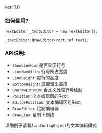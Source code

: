 ver: 1.0

### 如何使用?

```
TextEditor _textEditor = new TextEditor();

_textEditor.DrawEditor(rect,ref text);

```

### API说明:

- `ShowLineNum`: 是否显示行号
- `LineNumWidth`: 行号所占宽度
- `LineHeight`: 每行的高度
- `BottomHeight`: 底部留出高度
- `OnDrawLineNum`: 自定义处理行号绘制
- `Position`: 文本编辑器的Rect
- `EditorPosition`: 文本编辑区的Rect
- `DrawEditor`: 绘制编辑器
- `DrawLine`: 绘制下划线


详细例子请看`JsonConfigObject`的文本编辑模式
